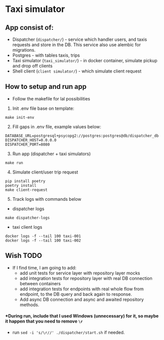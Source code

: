 # Taxi simulator
 
## App consist of:
- Dispatcher (`dispatcher/`) - service which handler users, and taxis requests and store in the DB.
This service also use alembic for migrations.
- Postgres - with tables taxis, trips
- Taxi simulator (`taxi_simulator/`) - in docker container, simulate pickup and drop off clients
- Shell client (`client simulator/`)  - which simulate client request

## How to setup and run app
* Follow the makefile for lal possibilities
1. Init .env file base on template:
```commandline
make init-env
```
2. Fill gaps in .env file, example values below:
```
DATABASE_URL=postgresql+psycopg2://postgres:postgres@db/dispatcher_db
DISPATCHER_HOST=0.0.0.0
DISPATCHER_PORT=8080
```
3. Run app (dispatcher + taxi simulators)
```commandline
make run
```
4. Simulate client/user trip request
```commandline
pip install poetry 
poetry install
make client-request
```
5. Track logs with commands below
- dispatcher logs
```commandline
make dispatcher-logs
```
- taxi client logs
```commandline
docker logs -f --tail 100 taxi-001
docker logs -f --tail 100 taxi-002
```
## Wish TODO
- If I find time, I am going to add: 
  - add unit tests for service layer with repository layer mocks
  - add integration tests for repository layer with real DB connection between containers
  - add integration tests for endpoints with real whole flow from endpoint,
  to the DB query and back again to response.
  - Add async DB connection and async and awaited repository methods.

#### *During run, include that I used Windows (unnecessary) for it, so maybe it happen that you need to remove `\r`
* run ``sed -i 's/\r//' ./dispatcher/start.sh`` if needed.